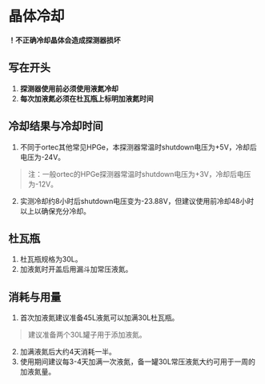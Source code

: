 # 晶体冷却
**！不正确冷却晶体会造成探测器损坏**
## 写在开头
1. **探测器使用前必须使用液氮冷却**
2. **每次加液氮必须在杜瓦瓶上标明加液氮时间**
## 冷却结果与冷却时间
1. 不同于ortec其他常见HPGe，本探测器常温时shutdown电压为+5V，冷却后电压为-24V。
>注：一般ortec的HPGe探测器常温时shutdown电压为+3V，冷却后电压为-12V。
2. 实测冷却约8小时后shutdown电压变为-23.88V，但建议使用前冷却48小时以上以确保充分冷却。
## 杜瓦瓶
1. 杜瓦瓶规格为30L。
2. 加液氮时开盖后用漏斗加常压液氮。
## 消耗与用量
1. 首次加液氮建议准备45L液氮可以加满30L杜瓦瓶。
>建议准备两个30L罐子用于添加液氮。
2. 加满液氮后大约4天消耗一半。
3. 使用期间建议每3-4天加满一次液氮，备一罐30L常压液氮大约可用于一周的加液氮量。
